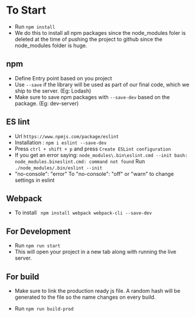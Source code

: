 # To Start

- Run ```npm install```
- We do this to install all npm packages since the node_modules foler is deleted at the time of pushing the project to github since the node_modules folder is huge.

## npm

- Define Entry point based on you project
-  Use ```--save``` if the library will be used as part of our final code, which we ship to the server. (Eg: Lodash)
- Make sure to save npm packages with ``` --save-dev ``` based on the package. (Eg: dev-server)


## ES lint

- Url ```https://www.npmjs.com/package/eslint```
- Installation : ```npm i eslint --save-dev```
- Press ```ctrl + shift + p``` and press ```Create ESLint configuration```
- If you get an error saying:
 ```node_modules\.bin\eslint.cmd --init bash: node_modules.bineslint.cmd: command not found```
Run 
```./node_modules/.bin/eslint --init```
- "no-console": "error" To "no-console": "off" or "warn" to change settings in eslint

## Webpack

- To install ``` npm install webpack webpack-cli --save-dev```

## For Development

- Run ``` npm run start ```
- This will open your project in a new tab along with running the live server.


## For build

- Make sure to link the production ready js file. A random hash will be generated to the file so the name changes on every build.

- Run ``` npm run build-prod ```

